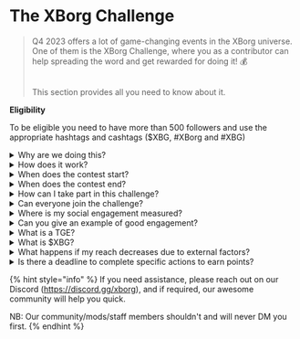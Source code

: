 # The XBorg Challenge

> Q4 2023 offers a lot of game-changing events in the XBorg universe. One of them is the XBorg Challenge, where you as a contributor can help spreading the word and get rewarded for doing it! 💰
>
> \
> This section provides all you need to know about it.&#x20;



**Eligibility**

To be eligible you need to have more than 500 followers and use the appropriate hashtags and cashtags ($XBG, #XBorg and #XBG)

<details>

<summary>Why are we doing this?</summary>

Our objective is to raise awareness about XBorg while showcasing our fantastic community, products, and token. Organizing a contest is our chosen method to foster an enjoyable and collaborative experience.

</details>

<details>

<summary>How does it work?</summary>

Participate extensively while adhering to the [rules ](rules.md)and following best practices (link to best practices). You'll accumulate points based on the impact of your engagement, and the more skillfully you achieve this, the greater the rewards that both you and your league can attain.

</details>

<details>

<summary>When does the contest start?</summary>

1st of October 2023.

</details>

<details>

<summary>When does the contest end?</summary>

The contest has ended on November the 31th 2023

</details>

<details>

<summary>How can I take part in this challenge?</summary>

Upon meeting the requirement of having more than 500 Twitter followers, points will be assigned based on your daily XBorg Influencers Engagement Rank on LunarCrush. Remember to include #XBorg, $XBG, or #XBG in your tweets for precise recognition.

</details>

<details>

<summary>Can everyone join the challenge?</summary>

The challenge is open to everyone, but your points will only be counted if you have a minimum of 500 Twitter followers.

</details>

<details>

<summary>Where is my social engagement measured?</summary>

LunarCrush sources data directly from Twitter, enabling us to extract and analyze this information. Consequently, we focus exclusively on measuring your engagement on Twitter. Please be aware that engagements on other social platforms are not taken into consideration. For more insights, visit [https://lunarcrush.com/faq.](https://lunarcrush.com/faq.)

</details>

<details>

<summary>Can you give an example of good engagement?</summary>

Effective engagement involves creating captivating content using hashtags, cashtags, and emojis. For further guidance, you can consult our comprehensive best practice guide: {LINK}

</details>

<details>

<summary>What is a TGE?</summary>

TGE stands for "Token Generation Event," a term primarily used in the blockchain and cryptocurrency sectors.

**What happens during a TGE?**

A TGE involves the creation and distribution of a new cryptocurrency or token to early participants, typically to raise funds for a new project. This process entails the issuing company or organization allocating a set number of tokens to initial supporters or investors.

**How does a TGE differ from an ICO?**

While both TGEs and ICOs (Initial Coin Offerings) are methods to fundraise using tokens, the terms are sometimes used interchangeably. However, industry insiders often prefer "TGE" because it highlights the generation and distribution of tokens, rather than the "offering" or sale aspect.

</details>

<details>

<summary>What is $XBG?</summary>

[$XBG](../../06-or-token/xbg.md) is a digital token linked to the XBorg project.

</details>

<details>

<summary>What happens if my reach decreases due to external factors?</summary>

If you don't maintain or increase engagement, your influencer rank will decline, resulting in fewer daily points. However, points you've already earned is not lost.

</details>

<details>

<summary>Is there a deadline to complete specific actions to earn points?</summary>

Yes, there are deadlines for earning points based on the game's stages. There are two qualifying phases, followed by the launch of the [leagues](broken-reference). During each phase, participants have until the end to accumulate the maximum points and secure their position on the [leaderboard](scoring/leaderboard.md). Once the leagues are launched, the game operates on a seasonal basis.

Additionally, points are earned daily, and data is extracted from the [LunarCrush ](scoring/lunarcrush.md)API each evening before midnight (UTC) to calculate the points. Due to tech liability some data can take up to 48H to be reflected on the [leaderboard](scoring/leaderboard.md).

</details>

{% hint style="info" %}
If you need assistance, please reach out on our Discord (https://discord.gg/xborg), and if required, our awesome community will help you quick.

NB: Our community/mods/staff members shouldn't and will never DM you first.
{% endhint %}
